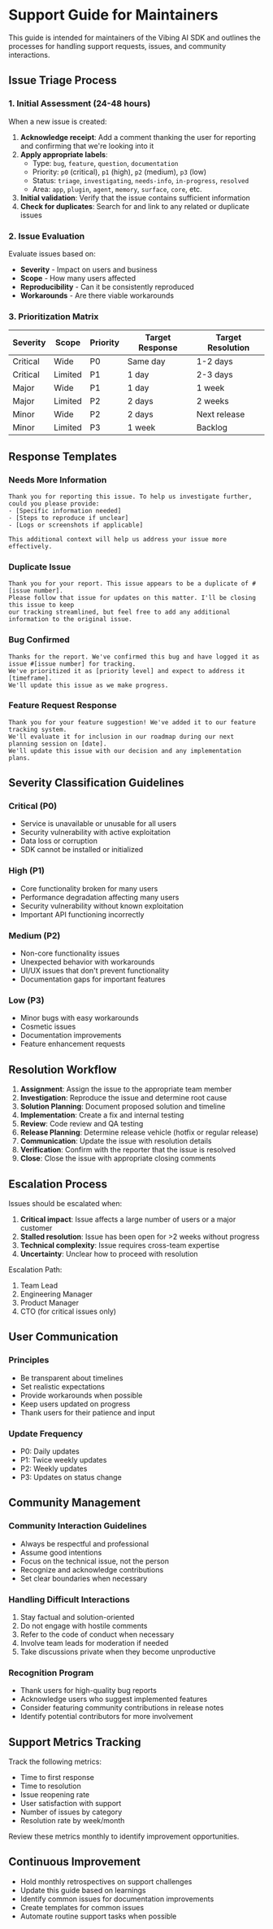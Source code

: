 # Support Guide for Maintainers

This guide is intended for maintainers of the Vibing AI SDK and outlines the processes for handling support requests, issues, and community interactions.

## Issue Triage Process

### 1. Initial Assessment (24-48 hours)

When a new issue is created:

1. **Acknowledge receipt**: Add a comment thanking the user for reporting and confirming that we're looking into it
2. **Apply appropriate labels**:
   - Type: `bug`, `feature`, `question`, `documentation`
   - Priority: `p0` (critical), `p1` (high), `p2` (medium), `p3` (low)
   - Status: `triage`, `investigating`, `needs-info`, `in-progress`, `resolved`
   - Area: `app`, `plugin`, `agent`, `memory`, `surface`, `core`, etc.
3. **Initial validation**: Verify that the issue contains sufficient information
4. **Check for duplicates**: Search for and link to any related or duplicate issues

### 2. Issue Evaluation

Evaluate issues based on:

- **Severity** - Impact on users and business
- **Scope** - How many users affected
- **Reproducibility** - Can it be consistently reproduced
- **Workarounds** - Are there viable workarounds

### 3. Prioritization Matrix

| Severity | Scope | Priority | Target Response | Target Resolution |
|----------|-------|----------|-----------------|-------------------|
| Critical | Wide | P0 | Same day | 1-2 days |
| Critical | Limited | P1 | 1 day | 2-3 days |
| Major | Wide | P1 | 1 day | 1 week |
| Major | Limited | P2 | 2 days | 2 weeks |
| Minor | Wide | P2 | 2 days | Next release |
| Minor | Limited | P3 | 1 week | Backlog |

## Response Templates

### Needs More Information

```
Thank you for reporting this issue. To help us investigate further, could you please provide:
- [Specific information needed]
- [Steps to reproduce if unclear]
- [Logs or screenshots if applicable]

This additional context will help us address your issue more effectively.
```

### Duplicate Issue

```
Thank you for your report. This issue appears to be a duplicate of #[issue number]. 
Please follow that issue for updates on this matter. I'll be closing this issue to keep 
our tracking streamlined, but feel free to add any additional information to the original issue.
```

### Bug Confirmed

```
Thanks for the report. We've confirmed this bug and have logged it as issue #[issue number] for tracking. 
We've prioritized it as [priority level] and expect to address it [timeframe]. 
We'll update this issue as we make progress.
```

### Feature Request Response

```
Thank you for your feature suggestion! We've added it to our feature tracking system. 
We'll evaluate it for inclusion in our roadmap during our next planning session on [date].
We'll update this issue with our decision and any implementation plans.
```

## Severity Classification Guidelines

### Critical (P0)
- Service is unavailable or unusable for all users
- Security vulnerability with active exploitation
- Data loss or corruption
- SDK cannot be installed or initialized

### High (P1)
- Core functionality broken for many users
- Performance degradation affecting many users
- Security vulnerability without known exploitation
- Important API functioning incorrectly

### Medium (P2)
- Non-core functionality issues
- Unexpected behavior with workarounds
- UI/UX issues that don't prevent functionality
- Documentation gaps for important features

### Low (P3)
- Minor bugs with easy workarounds
- Cosmetic issues
- Documentation improvements
- Feature enhancement requests

## Resolution Workflow

1. **Assignment**: Assign the issue to the appropriate team member
2. **Investigation**: Reproduce the issue and determine root cause
3. **Solution Planning**: Document proposed solution and timeline
4. **Implementation**: Create a fix and internal testing
5. **Review**: Code review and QA testing
6. **Release Planning**: Determine release vehicle (hotfix or regular release)
7. **Communication**: Update the issue with resolution details
8. **Verification**: Confirm with the reporter that the issue is resolved
9. **Close**: Close the issue with appropriate closing comments

## Escalation Process

Issues should be escalated when:

1. **Critical impact**: Issue affects a large number of users or a major customer
2. **Stalled resolution**: Issue has been open for >2 weeks without progress
3. **Technical complexity**: Issue requires cross-team expertise
4. **Uncertainty**: Unclear how to proceed with resolution

Escalation Path:
1. Team Lead
2. Engineering Manager
3. Product Manager
4. CTO (for critical issues only)

## User Communication

### Principles
- Be transparent about timelines
- Set realistic expectations
- Provide workarounds when possible
- Keep users updated on progress
- Thank users for their patience and input

### Update Frequency
- P0: Daily updates
- P1: Twice weekly updates
- P2: Weekly updates
- P3: Updates on status change

## Community Management

### Community Interaction Guidelines
- Always be respectful and professional
- Assume good intentions
- Focus on the technical issue, not the person
- Recognize and acknowledge contributions
- Set clear boundaries when necessary

### Handling Difficult Interactions
1. Stay factual and solution-oriented
2. Do not engage with hostile comments
3. Refer to the code of conduct when necessary
4. Involve team leads for moderation if needed
5. Take discussions private when they become unproductive

### Recognition Program
- Thank users for high-quality bug reports
- Acknowledge users who suggest implemented features
- Consider featuring community contributions in release notes
- Identify potential contributors for more involvement

## Support Metrics Tracking

Track the following metrics:
- Time to first response
- Time to resolution
- Issue reopening rate
- User satisfaction with support
- Number of issues by category
- Resolution rate by week/month

Review these metrics monthly to identify improvement opportunities.

## Continuous Improvement

- Hold monthly retrospectives on support challenges
- Update this guide based on learnings
- Identify common issues for documentation improvements
- Create templates for common issues
- Automate routine support tasks when possible 